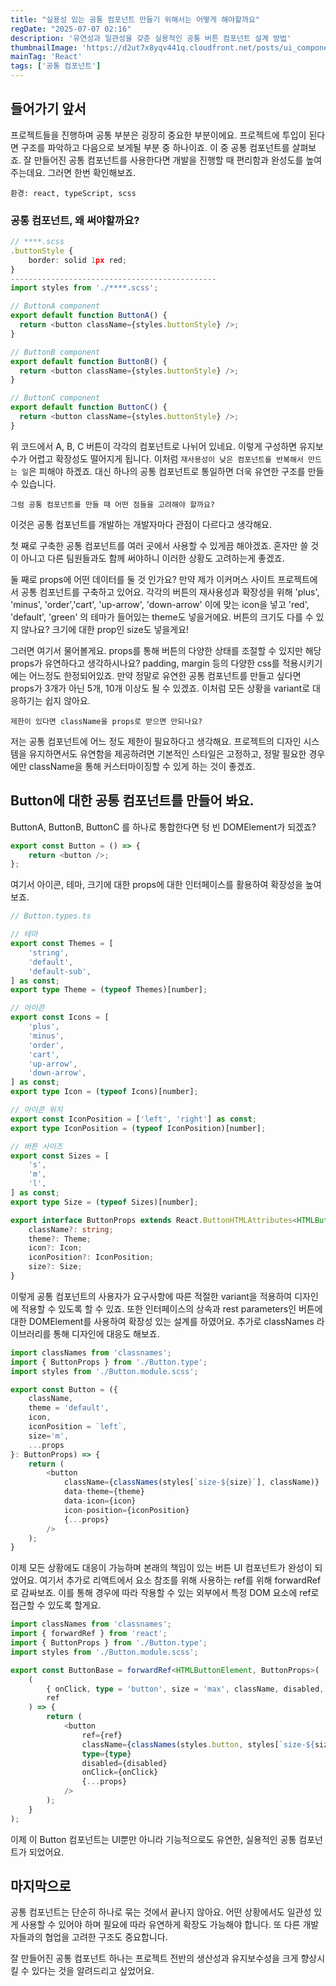 ```yaml
---
title: "실용성 있는 공통 컴포넌트 만들기 위해서는 어떻게 해야할까요"
regDate: "2025-07-07 02:16"
description: '유연성과 일관성을 갖춘 실용적인 공통 버튼 컴포넌트 설계 방법'
thumbnailImage: 'https://d2ut7x8yqv441q.cloudfront.net/posts/ui_component.webp'
mainTag: 'React'
tags: ['공통 컴포넌트']
---
```


## 들어가기 앞서
프로젝트들을 진행하며 공통 부분은 굉장히 중요한 부분이에요. 프로젝트에 투입이 된다면 구조를 파악하고 다음으로 보게될 부분 중 하나이죠. 이 중 공통 컴포넌트를 살펴보죠. 
잘 만들어진 공통 컴포넌트를 사용한다면 개발을 진행할 때 편리함과 완성도를 높여주는데요. 그러면 한번 확인해보죠.

```caution
환경: react, typeScript, scss
```


### 공통 컴포넌트, 왜 써야할까요?

```ts
// ****.scss
.buttonStyle {
    border: solid 1px red;
}
----------------------------------------------
import styles from './****.scss';

// ButtonA component
export default function ButtonA() {
  return <button className={styles.buttonStyle} />;
}

// ButtonB component
export default function ButtonB() {
  return <button className={styles.buttonStyle} />;
}

// ButtonC component
export default function ButtonC() {
  return <button className={styles.buttonStyle} />;
}
```

위 코드에서 A, B, C 버튼이 각각의 컴포넌트로 나뉘어 있네요. 이렇게 구성하면 유지보수가 어렵고 확장성도 떨어지게 됩니다. 이처럼 `재사용성이 낮은 컴포넌트를 반복해서 만드는 일`은 피해야 하겠죠. 대신 하나의 공통 컴포넌트로 통일하면 더욱 유연한 구조를 만들 수 있습니다.

```list
그럼 공통 컴포넌트를 만들 때 어떤 점들을 고려해야 할까요?
```

이것은 공통 컴포넌트를 개발하는 개발자마다 관점이 다르다고 생각해요. 

첫 째로 구축한 공통 컴포넌트를 여러 곳에서 사용할 수 있게끔 해야겠죠. 혼자만 쓸 것이 아니고 다른 팀원들과도 함께 써야하니 이러한 상황도 고려하는게 좋겠죠.

둘 째로 props에 어떤 데이터를 둘 것 인가요?
만약 제가 이커머스 사이트 프로젝트에서 공통 컴포넌트를 구축하고 있어요. 각각의 버튼의 재사용성과 확장성을 위해 'plus', 'minus', 'order','cart', 'up-arrow', 'down-arrow' 이에 맞는 icon을 넣고 'red', 'default', 'green' 의 테마가 들어있는 theme도 넣을거에요. 버튼의 크기도 다를 수 있지 않나요? 크기에 대한 prop인 size도 넣을게요!

그러면 여기서 물어볼게요. props를 통해 버튼의 다양한 상태를 조절할 수 있지만 해당 props가 유연하다고 생각하시나요? padding, margin 등의 다양한 css를 적용시키기에는 어느정도 한정되어있죠. 만약 정말로 유연한 공통 컴포넌트를 만들고 싶다면 props가 3개가 아닌 5개, 10개 이상도 될 수 있겠죠. 이처럼 모든 상황을 variant로 대응하기는 쉽지 않아요.

```list
제한이 있다면 className을 props로 받으면 안되나요?
```

저는 공통 컴포넌트에 어느 정도 제한이 필요하다고 생각해요.
프로젝트의 디자인 시스템을 유지하면서도 유연함을 제공하려면 기본적인 스타일은 고정하고, 정말 필요한 경우에만 className을 통해 커스터마이징할 수 있게 하는 것이 좋겠죠.

## Button에 대한 공통 컴포넌트를 만들어 봐요.
ButtonA, ButtonB, ButtonC 를 하나로 통합한다면 텅 빈 DOMElement가 되겠죠?

```ts
export const Button = () => {
    return <button />;
};
```

여기서 아이콘, 테마, 크기에 대한 props에 대한 인터페이스를 활용하여 확장성을 높여보죠.

```ts
// Button.types.ts

// 테마
export const Themes = [
    'string',
    'default',
    'default-sub',
] as const;
export type Theme = (typeof Themes)[number];

// 아이콘
export const Icons = [
    'plus',
    'minus',
    'order',
    'cart',
    'up-arrow',
    'down-arrow',
] as const;
export type Icon = (typeof Icons)[number];

// 아이콘 위치
export const IconPosition = ['left', 'right'] as const;
export type IconPosition = (typeof IconPosition)[number];

// 버튼 사이즈
export const Sizes = [
    's',
    'm',
    'l',
] as const;
export type Size = (typeof Sizes)[number];

export interface ButtonProps extends React.ButtonHTMLAttributes<HTMLButtonElement> {
    className?: string;
    theme?: Theme;
    icon?: Icon;
    iconPosition?: IconPosition;
    size?: Size;
}
```

이렇게 공통 컴포넌트의 사용자가 요구사항에 따른 적절한 variant을 적용하여 디자인에 적용할 수 있도록 할 수 있죠. 또한 인터페이스의 상속과 rest parameters인 버튼에 대한 DOMElement를 사용하여 확장성 있는 설계를 하였어요. 추가로 classNames 라이브러리를 통해 디자인에 대응도 해보죠.

```ts
import classNames from 'classnames';
import { ButtonProps } from './Button.type';
import styles from './Button.module.scss';

export const Button = ({ 
    className, 
    theme = 'default', 
    icon, 
    iconPosition = `left`, 
    size='m', 
    ...props
}: ButtonProps) => {
    return (
        <button
            className={classNames(styles[`size-${size}`], className)}
            data-theme={theme}
            data-icon={icon}
            icon-position={iconPosition}
            {...props}
        />
    );
}
```

이제 모든 상황에도 대응이 가능하며 본래의 책임이 있는 버튼 UI 컴포넌트가 완성이 되었어요. 여기서 추가로 리액트에서 요소 참조를 위해 사용하는 ref를 위해 forwardRef로 감싸보죠. 이를 통해 경우에 따라 작용할 수 있는 외부에서 특정 DOM 요소에 ref로 접근할 수 있도록 할게요.

```ts
import classNames from 'classnames';
import { forwardRef } from 'react';
import { ButtonProps } from './Button.type';
import styles from './Button.module.scss';

export const ButtonBase = forwardRef<HTMLButtonElement, ButtonProps>(
	(
		{ onClick, type = 'button', size = 'max', className, disabled, ...props },
		ref
	) => {
		return (
			<button
				ref={ref}
				className={classNames(styles.button, styles[`size-${size}`], className)}
				type={type}
				disabled={disabled}
				onClick={onClick}
				{...props}
			/>
		);
	}
);
```

이제 이 Button 컴포넌트는 UI뿐만 아니라 기능적으로도 유연한, 실용적인 공통 컴포넌트가 되었어요.

## 마지막으로
공통 컴포넌트는 단순히 하나로 묶는 것에서 끝나지 않아요. 어떤 상황에서도 일관성 있게 사용할 수 있어야 하며 필요에 따라 유연하게 확장도 가능해야 합니다. 또 다른 개발자들과의 협업을 고려한 구조도 중요합니다.

잘 만들어진 공통 컴포넌트 하나는 프로젝트 전반의 생산성과 유지보수성을 크게 향상시킬 수 있다는 것을 알려드리고 싶었어요.